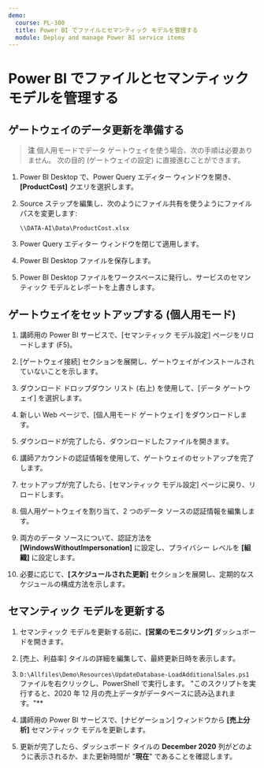 ```yaml
---
demo:
  course: PL-300
  title: Power BI でファイルとセマンティック モデルを管理する
  module: Deploy and manage Power BI service items
---
```

# Power BI でファイルとセマンティック モデルを管理する

## ゲートウェイのデータ更新を準備する

> **注** 個人用モードでデータ ゲートウェイを使う場合、次の手順は必要ありません。 次の目的 (ゲートウェイの設定) に直接進むことができます。

1. Power BI Desktop で、Power Query エディター ウィンドウを開き、**[ProductCost]** クエリを選択します。

1. Source ステップを編集し、次のようにファイル共有を使うようにファイル パスを変更します:

    `\\DATA-AI\Data\ProductCost.xlsx`

1. Power Query エディター ウィンドウを閉じて適用します。

1. Power BI Desktop ファイルを保存します。

1. Power BI Desktop ファイルをワークスペースに発行し、サービスのセマンティック モデルとレポートを上書きします。

## ゲートウェイをセットアップする (個人用モード)

1. 講師用の Power BI サービスで、[セマンティック モデル設定] ページをリロードします (F5)。

1. [ゲートウェイ接続] セクションを展開し、ゲートウェイがインストールされていないことを示します。

1. ダウンロード ドロップダウン リスト (右上) を使用して、[データ ゲートウェイ] を選択します。

1. 新しい Web ページで、[個人用モード ゲートウェイ] をダウンロードします。

1. ダウンロードが完了したら、ダウンロードしたファイルを開きます。

1. 講師アカウントの認証情報を使用して、ゲートウェイのセットアップを完了します。

1. セットアップが完了したら、[セマンティック モデル設定] ページに戻り、リロードします。

1. 個人用ゲートウェイを割り当て、2 つのデータ ソースの認証情報を編集します。

1. 両方のデータ ソースについて、認証方法を **[WindowsWithoutImpersonation]** に設定し、プライバシー レベルを **[組織]** に設定します。

1. 必要に応じて、**[スケジュールされた更新]** セクションを展開し、定期的なスケジュールの構成方法を示します。

## セマンティック モデルを更新する

1. セマンティック モデルを更新する前に、**[営業のモニタリング]** ダッシュボードを開きます。

1. [売上、利益率] タイルの詳細を編集して、最終更新日時を表示します。

1. `D:\Allfiles\Demo\Resources\UpdateDatabase-LoadAdditionalSales.ps1` ファイルを右クリックし、PowerShell で実行します。 "このスクリプトを実行すると、2020 年 12 月の売上データがデータベースに読み込まれます。"**

1. 講師用の Power BI サービスで、[ナビゲーション] ウィンドウから **[売上分析]** セマンティック モデルを更新します。

1. 更新が完了したら、ダッシュボード タイルの **December 2020** 列がどのように表示されるか、また更新時間が "**現在**" であることを確認します。
